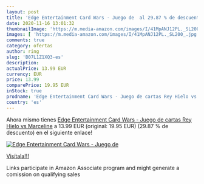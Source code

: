```yaml
---
layout: post
title: 'Edge Entertainment Card Wars - Juego de  al 29.87 % de descuento'
date: 2020-11-16 13:01:32
thumbnailImage: 'https://m.media-amazon.com/images/I/41MpANJ12PL._SL200_.jpg'
images: [ 'https://m.media-amazon.com/images/I/41MpANJ12PL._SL200_.jpg' ]
comments: true
category: ofertas
author: ring
slug: 'B07L1Z1XQ3-es'
description:
actualPrice: 13.99 EUR
currency: EUR
price: 13.99
comparePrice: 19.95 EUR
inStock: true
prodname: 'Edge Entertainment Card Wars - Juego de cartas Rey Hielo vs Marceline'
country: 'es'
---
```


Ahora mismo tienes [Edge Entertainment Card Wars - Juego de cartas Rey Hielo vs Marceline](https://www.amazon.es/dp/B07L1Z1XQ3/?tag=tolees-21) a 13.99 EUR (original: 19.95 EUR) (29.87 %  de descuento) en el siguiente enlace!

[![Edge Entertainment Card Wars - Juego de ](https://m.media-amazon.com/images/I/41MpANJ12PL._SL200_.jpg)](https://www.amazon.es/dp/B07L1Z1XQ3/?tag=tolees-21)

[Visítala!!!](https://www.amazon.es/dp/B07L1Z1XQ3/?tag=tolees-21)

Links participate in Amazon Associate program and might generate a comission on qualifying sales
